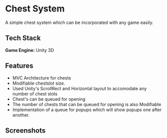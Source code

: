 
# Chest System

A simple chest system which can be incorporated with any game easily.


## Tech Stack

**Game Engine:** Unity 3D



## Features

- MVC Architecture for chests
- Modifiable chestslot size.
- Used Unity's ScrollRect and Horizontal  layout to accomodate any number of chest slots
- Chest's can be queued for opening
- The number of chests that can be queued for opening is also Modifiable
- Implementation of a queue for popups which will show popups one after another.

## Screenshots


 
